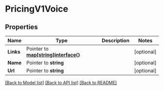 # PricingV1Voice

## Properties

Name | Type | Description | Notes
------------ | ------------- | ------------- | -------------
**Links** | Pointer to [**map[string]interface{}**](.md) |  | [optional] 
**Name** | Pointer to **string** |  | [optional] 
**Url** | Pointer to **string** |  | [optional] 

[[Back to Model list]](../README.md#documentation-for-models) [[Back to API list]](../README.md#documentation-for-api-endpoints) [[Back to README]](../README.md)


